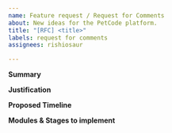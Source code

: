 ```yaml
---
name: Feature request / Request for Comments
about: New ideas for the PetCode platform.
title: "[RFC] <title>"
labels: request for comments
assignees: rishiosaur

---
```


**Summary**

<!-- Give a brief summary of the new feature proposal. What is it? If it has any design implications, provide wireframes. -->

**Justification**

<!-- Why do users need this? What research have you done that supports this? -->

**Proposed Timeline**

<!-- How long do you think it should take? -->

**Modules & Stages to implement**

<!-- What would need to happen (in development specifically) for this feature to be included? Would we need any substantial shifts? -->
